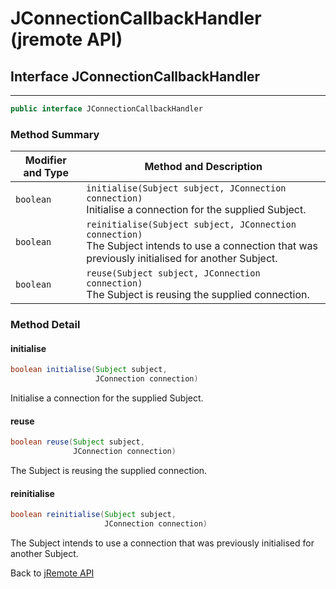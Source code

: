 # JConnectionCallbackHandler (jremote API)

<PageHeader />

## Interface JConnectionCallbackHandler

* * *

```java
public interface JConnectionCallbackHandler
```

### Method Summary

| Modifier and Type | Method and Description |
| --- | --- |
| `boolean` | `initialise(Subject subject, JConnection connection)`<br>Initialise a connection for the supplied Subject. |
| `boolean` | `reinitialise(Subject subject, JConnection connection)`<br>The Subject intends to use a connection that was previously initialised for another Subject. |
| `boolean` | `reuse(Subject subject, JConnection connection)`<br>The Subject is reusing the supplied connection. |

### Method Detail

#### initialise

```java
boolean initialise(Subject subject,
                   JConnection connection)
```

Initialise a connection for the supplied Subject.

#### reuse

```java
boolean reuse(Subject subject,
              JConnection connection)
```

The Subject is reusing the supplied connection.

#### reinitialise

```java
boolean reinitialise(Subject subject,
                     JConnection connection)
```

The Subject intends to use a connection that was previously initialised for another Subject.

Back to [jRemote API](./../../README.md)

<PageFooter />
